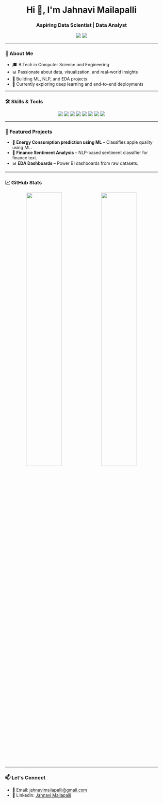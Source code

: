 <h1 align="center">Hi 👋, I'm Jahnavi Mailapalli</h1>
<h3 align="center">Aspiring Data Scientist | Data Analyst </h3>

<p align="center">
  <a href="mailto:jahnavimailapalli@gmail.com"><img src="https://img.shields.io/badge/Email-D14836?style=flat-square&logo=gmail&logoColor=white" /></a>
  <a href="https://www.linkedin.com/in/mailapalli-jahnavi?utm_source=share&utm_campaign=share_via&utm_content=profile&utm_medium=android_app(https://www.linkedin.com/in/mailapalli-jahnavi?utm_source=share&utm_campaign=share_via&utm_content=profile&utm_medium=android_app]" target="_blank"><img src="https://img.shields.io/badge/LinkedIn-0077B5?style=flat-square&logo=linkedin&logoColor=white" /></a>
</p>

---

### 🧠 About Me
- 🎓 B.Tech in Computer Science and Engineering  
- 📊 Passionate about data, visualization, and real-world insights  
- 🤖 Building ML, NLP, and EDA projects  
- 🌱 Currently exploring deep learning and end-to-end deployments

---

### 🛠️ Skills & Tools

<p align="center">
  <img src="https://img.shields.io/badge/Python-3776AB?style=for-the-badge&logo=python&logoColor=white" />
  <img src="https://img.shields.io/badge/SQL-003B57?style=for-the-badge&logo=mysql&logoColor=white" />
  <img src="https://img.shields.io/badge/Pandas-150458?style=for-the-badge&logo=pandas&logoColor=white" />
  <img src="https://img.shields.io/badge/Numpy-013243?style=for-the-badge&logo=numpy&logoColor=white" />
  <img src="https://img.shields.io/badge/Scikit--learn-F7931E?style=for-the-badge&logo=scikit-learn&logoColor=white" />
  <img src="https://img.shields.io/badge/Machine%20Learning-FFC107?style=for-the-badge&logo=tensorflow&logoColor=black" />
  <img src="https://img.shields.io/badge/NLP-8E44AD?style=for-the-badge&logo=spacy&logoColor=white" />
  <img src="https://img.shields.io/badge/Power%20BI-F2C811?style=for-the-badge&logo=powerbi&logoColor=black" />
</p>

---

### 📌 Featured Projects
- 🍎 **Energy Consumption prediction using ML** – Classifies apple quality using ML.
- 💬 **Finance Sentiment Analysis** – NLP-based sentiment classifier for finance text.
- 📊 **EDA Dashboards** – Power BI dashboards from raw datasets.

---

### 📈 GitHub Stats

<p align="center">
  <img src="https://github-readme-stats.vercel.app/api?username=jahnavimailapalli&show_icons=true&theme=tokyonight" width="48%" />
  <img src="https://github-readme-stats.vercel.app/api/top-langs/?username=jahnavimailapalli&layout=compact&theme=tokyonight" width="48%" />
</p>

---

### 📫 Let's Connect
- 📧 Email: jahnavimailapalli@gmail.com  
- 💼 LinkedIn: [Jahnavi Mailapalli]()  


